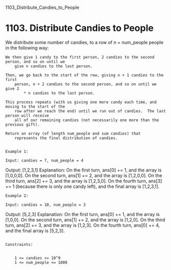 1103_Distribute_Candies_to_People
# 1103. Distribute Candies to People

We distribute some number of candies, to a row of n = num_people people
        in the following way:

    We then give 1 candy to the first person, 2 candies to the second person, and so on until we
        give n candies to the last person.

    Then, we go back to the start of the row, giving n + 1 candies to the first
        person, n + 2 candies to the second person, and so on until we give 2
            * n candies to the last person.

    This process repeats (with us giving one more candy each time, and moving to the start of the
        row after we reach the end) until we run out of candies.  The last person will receive
        all of our remaining candies (not necessarily one more than the previous gift).

    Return an array (of length num_people and sum candies) that
        represents the final distribution of candies.

     
    Example 1:

    Input: candies = 7, num_people = 4
Output: [1,2,3,1]
Explanation:
On the first turn, ans[0] += 1, and the array is [1,0,0,0].
On the second turn, ans[1] += 2, and the array is [1,2,0,0].
On the third turn, ans[2] += 3, and the array is [1,2,3,0].
On the fourth turn, ans[3] += 1 (because there is only one candy left), and the final array is [1,2,3,1].

    Example 2:

    Input: candies = 10, num_people = 3
Output: [5,2,3]
Explanation: 
On the first turn, ans[0] += 1, and the array is [1,0,0].
On the second turn, ans[1] += 2, and the array is [1,2,0].
On the third turn, ans[2] += 3, and the array is [1,2,3].
On the fourth turn, ans[0] += 4, and the final array is [5,2,3].

     
    Constraints:

    
        1 <= candies <= 10^9
        1 <= num_people <= 1000